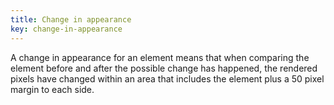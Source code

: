 ```yaml
---
title: Change in appearance
key: change-in-appearance
---
```


A change in appearance for an element means that when comparing the element before and after the possible change has happened, the rendered pixels have changed within an area that includes the element plus a 50 pixel margin to each side.
